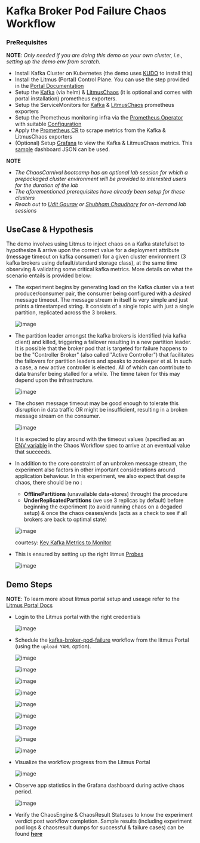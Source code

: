 # Kafka Broker Pod Failure Chaos Workflow 

### PreRequisites 

**NOTE**: _Only needed if you are doing this demo on your own cluster, i.e., setting up the demo env from scratch._

- Install Kafka Cluster on Kubernetes (the demo uses [KUDO](https://kudo.dev/docs/runbooks/kafka/install.html#installing-the-operator) to install this)
- Install the Litmus (Portal) Control Plane. You can use the step provided in the [Portal Documentation](https://litmusdocs-beta.netlify.app/docs/introduction)
- Setup the [Kafka](./kafka-exporter-helm) (via helm) & [LitmusChaos](https://github.com/litmuschaos/litmus/blob/master/monitoring/utils/metrics-exporters-with-service-monitors/litmus-metrics/chaos-exporter/chaos-exporter.yaml) (it is optional and comes with portal installation) prometheus exporters.
- Setup the ServiceMonitors for [Kafka](./service-monitors/kafka-exporter-service-monitor.yaml) & [LitmusChaos](./service-monitors/chaos-exporter-service-monitor.yaml) prometheus exporters
- Setup the Prometheus monitoring infra via the [Prometheus Operator](https://github.com/litmuschaos/litmus/tree/master/monitoring/utils/prometheus/prometheus-operator) with suitable [Configuration](https://github.com/litmuschaos/litmus/tree/master/monitoring/utils/prometheus/prometheus-configuration)
- Apply the [Prometheus CR](./prometheus/prometheus.yaml) to scrape metrics from the Kafka & LitmusChaos exporters
- (Optional) Setup [Grafana](https://github.com/litmuschaos/litmus/tree/master/monitoring/utils/grafana) to view the Kafka & LitmusChaos metrics. This [sample](./grafana/kafka-jmx.json) dashboard JSON can be used.

**NOTE**

- _The ChaosCarnival bootcamp has an optional lab session for which a prepackaged cluster environment will be provided to interested users for the duration of the lab_
- _The aforementioned prerequisites have already been setup for these clusters_
- _Reach out to [Udit Gaurav](https://github.com/uditgaurav) or [Shubham Chaudhary](https://github.com/ispeakc0de) for on-demand lab sessions_

## UseCase & Hypothesis 

The demo involves using Litmus to inject chaos on a Kafka statefulset to hypothesize & arrive upon the correct value for a deployment attribute (message timeout on kafka consumer) for a given cluster environment (3 kafka brokers using default/standard storage class), at the same time observing & validating some critical kafka metrics. More details on what the scenario entails is provided below: 

- The experiment begins by generating load on the Kafka cluster via a test producer/consumer pair, the consumer being configured with a _desired_ message timeout. The message stream in itself is very simple and just prints a timestamped string. It consists of a single topic with just a single partition, replicated across the 3 brokers. 

  ![image](https://user-images.githubusercontent.com/21166217/109115336-efe30680-7764-11eb-90c3-016890e923f7.png)

- The partition leader amongst the kafka brokers is identified (via kafka client) and killed, triggering a failover resulting in a new partition leader. It is possible that the broker pod that is targeted for failure happens to be the "Controller Broker" (also called "Active Controller") that facilitates the failovers for partition leaders and speaks to zookeeper et al. In such a case, a new active controller is elected. All of which can contribute to data transfer being stalled for a while. The timne taken for this may depend upon the infrastructure. 

  ![image](https://user-images.githubusercontent.com/21166217/109115795-9202ee80-7765-11eb-9f2d-67fbeafdc16f.png)

- The chosen message timeout may be good enough to tolerate this disruption in data traffic OR might be insufficient, resulting in a broken message stream on the consumer. 

  ![image](https://user-images.githubusercontent.com/21166217/109116891-3d607300-7767-11eb-9046-29589336cbe2.png)
  
  It is expected to play around with the timeout values (specified as an [ENV variable](https://github.com/chaoscarnival/bootcamps/blob/90d5e3e17194ed8effa1f290e52602c173a52c45/day1-kafkaChaos/chaos-workflow/kafka-wf-probe.yaml#L104) in the Chaos Workflow spec to arrive at an eventual value that succeeds. 

- In addition to the core constraint of an unbroken message stream, the experiment also factors in other important considerations around application behaviour. In this experiment, we also expect that despite chaos, there should be no : 

  - **OfflinePartitions** (unavailable data-stores) throught the procedure 
  - **UnderReplicatedPartitions** (we use 3 replicas by default) before beginning the experiment (to avoid running chaos on a degaded setup) & once the chaos ceases/ends (acts as a check to see if all brokers are back to optimal state)

  ![image](https://user-images.githubusercontent.com/21166217/109117980-b6ac9580-7768-11eb-94db-502ee4ff92ad.png)
  
  courtesy: [Key Kafka Metrics to Monitor](https://sematext.com/blog/kafka-metrics-to-monitor/#:~:text=Offline%20partitions%20represent%20data%20stores,to%20reassign%20partitions%20when%20needed.)

- This is ensured by setting up the right litmus [Probes](https://docs.litmuschaos.io/docs/litmus-probe/)

  ![image](https://user-images.githubusercontent.com/21166217/109118845-dc866a00-7769-11eb-9e52-40c6e089594f.png)


## Demo Steps 

**NOTE**: To learn more about litmus portal setup and useage
refer to the [Litmus Portal Docs](https://litmusdocs-beta.netlify.app/docs)

- Login to the Litmus portal with the right credentials

  ![image](https://user-images.githubusercontent.com/35391335/119504017-31e20f80-bd89-11eb-8a80-58c6101c0d17.png)

- Schedule the [kafka-broker-pod-failure](./chaos-workflow/kafka-wf-probe.yaml) workflow from the litmus Portal (using the `upload YAML` option). 

  ![image](https://user-images.githubusercontent.com/35391335/119504282-72da2400-bd89-11eb-84eb-05c5c97ae82d.png)

  ![image](https://user-images.githubusercontent.com/35391335/119504383-88e7e480-bd89-11eb-9889-0ad45cf94d01.png)

  ![image](https://user-images.githubusercontent.com/35391335/119504479-a2892c00-bd89-11eb-994b-6ddad678eda9.png)

  ![image](https://user-images.githubusercontent.com/35391335/119504666-d2d0ca80-bd89-11eb-8fa0-96330219d365.png)

  ![image](https://user-images.githubusercontent.com/35391335/119504672-d49a8e00-bd89-11eb-91e8-7888c79b76a5.png)

  ![image](https://user-images.githubusercontent.com/35391335/119504680-d6645180-bd89-11eb-8cfc-8917bcce96cc.png)
  
  ![image](https://user-images.githubusercontent.com/35391335/119504693-d7957e80-bd89-11eb-989b-0b85c6b9f4af.png)

  ![image](https://user-images.githubusercontent.com/35391335/119504699-d95f4200-bd89-11eb-915b-47c2515d9629.png)
  
  ![image](https://user-images.githubusercontent.com/35391335/119504709-db290580-bd89-11eb-9967-204a8fd74eda.png)

- Visualize the workflow progress from the Litmus Portal

  ![image](https://user-images.githubusercontent.com/35391335/119505232-60141f00-bd8a-11eb-973a-4264893f82b3.png)

- Observe app statistics in the Grafana dashboard during active chaos period. 

  ![image](https://user-images.githubusercontent.com/21166217/109116687-f4a8ba00-7766-11eb-9149-26ef50066d83.png)

- Verify the ChaosEngine & ChaosResult Statuses to know the experiment verdict post workflow completion. Sample results (including experiment pod logs & chaosresult dumps for successful & failure cases) can be found **[here](./results)**




